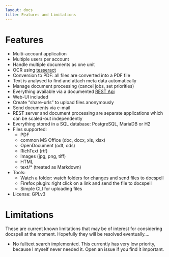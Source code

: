 ```yaml
---
layout: docs
title: Features and Limitations
---
```


# Features

- Multi-account application
- Multiple users per account
- Handle multiple documents as one unit
- OCR using [tesseract](https://github.com/tesseract-ocr/tesseract)
- Conversion to PDF: all files are converted into a PDF file
- Text is analysed to find and attach meta data automatically
- Manage document processing (cancel jobs, set priorities)
- Everything available via a documented [REST Api](api)
- Web-UI included
- Create “share-urls” to upload files anonymously
- Send documents via e-mail
- REST server and document processing are separate applications which
  can be scaled-out independently
- Everything stored in a SQL database: PostgreSQL, MariaDB or H2
- Files supported:
  - PDF
  - common MS Office (doc, docx, xls, xlsx)
  - OpenDocument (odt, ods)
  - RichText (rtf)
  - Images (jpg, png, tiff)
  - HTML
  - text/* (treated as Markdown)
- Tools:
  - Watch a folder: watch folders for changes and send files to docspell
  - Firefox plugin: right click on a link and send the file to docspell
  - Simple CLI for uploading files
- License: GPLv3


# Limitations

These are current known limitations that may be of interest for
considering docspell at the moment. Hopefully they will be resolved
eventually….

- No fulltext search implemented. This currently has very low
  priority, because I myself never needed it. Open an issue if you
  find it important.
